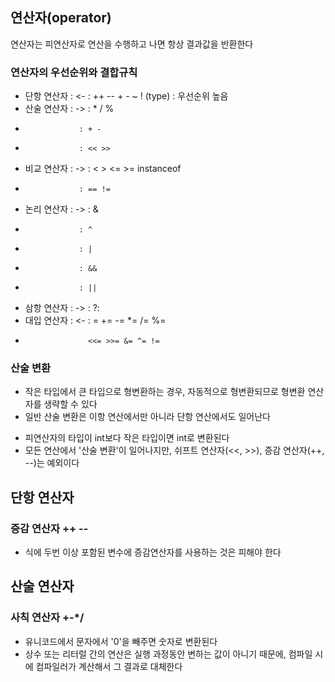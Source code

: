 ## 연산자(operator)
연산자는 피연산자로 연산을 수행하고 나면 항상 결과값을 반환한다
### 연산자의 우선순위와 결합규칙
- 단항 연산자 : <- : ++ -- + - ~ ! (type) : 우선순위 높음
- 산술 연산자 : -> : * / %
-                 : + - 
-                 : << >>
- 비교 연산자 : -> : < > <= >= instanceof
-                 : == !=
- 논리 연산자 : -> : &
-                 : ^
-                 : |
-                 : &&
-                 : ||
- 삼항 연산자 : -> : ?:
- 대입 연산자 : <- : = += -= *= /= %=
-                   <<= >>= &= ^= !=
### 산술 변환
- 작은 타입에서 큰 타입으로 형변환하는 경우, 자동적으로 형변환되므로 형변환 연산자를 생략할 수 있다
- 일반 산술 변환은 이항 연산에서만 아니라 단항 연산에서도 일어난다
* 피연산자의 타입이 int보다 작은 타입이면 int로 변환된다
* 모든 연산에서 '산술 변환'이 일어나지만, 쉬프트 연산자(<<, >>), 증감 연산자(++, --)는 예외이다
   
## 단항 연산자
### 증감 연산자 ++ --
- 식에 두번 이상 포함된 변수에 증감연산자를 사용하는 것은 피해야 한다
   
## 산술 연산자
### 사칙 연산자 +-*/
* 유니코드에서 문자에서 '0'을 빼주면 숫자로 변환된다
* 상수 또는 리터럴 간의 연산은 실행 과정동안 변하는 값이 아니기 때문에, 컴파일 시에 컴파일러가 계산해서 그 결과로 대체한다
